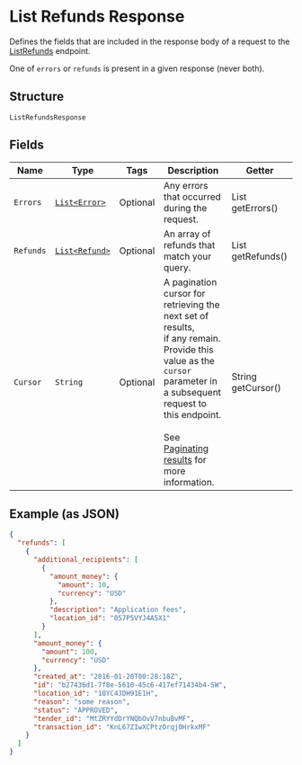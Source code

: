 
# List Refunds Response

Defines the fields that are included in the response body of
a request to the [ListRefunds]($e/Transactions/ListRefunds) endpoint.

One of `errors` or `refunds` is present in a given response (never both).

## Structure

`ListRefundsResponse`

## Fields

| Name | Type | Tags | Description | Getter |
|  --- | --- | --- | --- | --- |
| `Errors` | [`List<Error>`](../../doc/models/error.md) | Optional | Any errors that occurred during the request. | List<Error> getErrors() |
| `Refunds` | [`List<Refund>`](../../doc/models/refund.md) | Optional | An array of refunds that match your query. | List<Refund> getRefunds() |
| `Cursor` | `String` | Optional | A pagination cursor for retrieving the next set of results,<br>if any remain. Provide this value as the `cursor` parameter in a subsequent<br>request to this endpoint.<br><br>See [Paginating results](https://developer.squareup.com/docs/working-with-apis/pagination) for more information. | String getCursor() |

## Example (as JSON)

```json
{
  "refunds": [
    {
      "additional_recipients": [
        {
          "amount_money": {
            "amount": 10,
            "currency": "USD"
          },
          "description": "Application fees",
          "location_id": "057P5VYJ4A5X1"
        }
      ],
      "amount_money": {
        "amount": 100,
        "currency": "USD"
      },
      "created_at": "2016-01-20T00:28:18Z",
      "id": "b27436d1-7f8e-5610-45c6-417ef71434b4-SW",
      "location_id": "18YC4JDH91E1H",
      "reason": "some reason",
      "status": "APPROVED",
      "tender_id": "MtZRYYdDrYNQbOvV7nbuBvMF",
      "transaction_id": "KnL67ZIwXCPtzOrqj0HrkxMF"
    }
  ]
}
```

